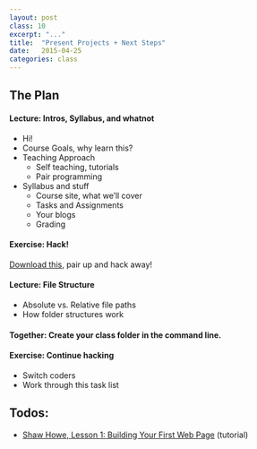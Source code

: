 ```yaml
---
layout: post
class: 10
excerpt: "..."
title:  "Present Projects + Next Steps"
date:   2015-04-25
categories: class
---
```

## The Plan

#### <span class="post-title-pre">Lecture:</span> Intros, Syllabus, and whatnot
* Hi!
* Course Goals, why learn this?
* Teaching Approach
	* Self teaching, tutorials
	* Pair programming
* Syllabus and stuff
	* Course site, what we’ll cover	
	* Tasks and Assignments
	* Your blogs
	* Grading

#### <span class="post-title-pre">Exercise:</span> Hack!

[Download this](), pair up and hack away!

#### <span class="post-title-pre">Lecture:</span> File Structure
* Absolute vs. Relative file paths
* How folder structures work

#### <span class="post-title-pre">Together:</span> Create your class folder in the command line.

#### <span class="post-title-pre">Exercise:</span> Continue hacking
* Switch coders
* Work through this task list

## Todos:
* [Shaw Howe, Lesson 1: Building Your First Web Page](http://learn.shayhowe.com/html-css/getting-to-know-html/) (tutorial)

